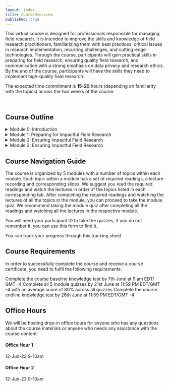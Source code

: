```yaml
---
layout: index
title: CourseOverview
published: true
---
```


This virtual course is designed for professionals responsible for managing field research. It is intended to improve the skills and knowledge of field research practitioners, familiarizing them with best practices, critical issues in research implementation, recurring challenges, and cutting-edge technologies. Through the course, participants will gain practical skills in preparing for field research, ensuring quality field research, and communication with a strong emphasis on data privacy and research ethics. By the end of the course, participants will have the skills they need to implement high-quality field research. 

The expected time commitment is <b>15-20</b> hours (depending on familiarity with the topics) across the two weeks of the course. 


<br> 

## Course Outline

<details><summary>Module 0: Introduction</summary>

    {{ "* Introduction to course: Conducting reproducible, transparent, and credible field research <br>
    Live Opening Session on 7th June at 9am EDT/GMT -4
    <br>
    <u>Recording Link</u>
    <br>
    <u>Session Slides</u>" | markdownify }}
    

</details>


<details><summary>Module 1: Preparing for Impactful Field Research</summary>

    {{ "* Establishing a measurement framework"| markdownify }}
    {{ "* Protecting privacy" | markdownify }}
    {{ "* Research ethics"| markdownify }}

    
</details>


<details><summary>Module 2: Ensuring Impactful Field Research</summary>

    {{ "* Monitoring implementation fidelity"| markdownify }}
    {{ "* Capacity building for policymakers" | markdownify }}
    {{ "* Panel discussion: Maximizing Policy Impact of Field Research"| markdownify }}

    
</details>


<details><summary>Module 3: Ensuring Impactful Field Research</summary>

    {{ "* Monitoring implementation fidelity"| markdownify }}
    {{ "* Capacity building for policymakers" | markdownify }}
    {{ "* Panel discussion: Maximizing Policy Impact of Field Research"| markdownify }}

    
</details>

## Course Navigation Guide
The course is organized by 5 modules with a number of topics within each module. Each topic within a module has a set of required readings, a lecture recording and corresponding slides. We suggest you read the required readings and watch the lectures in order of the topics listed in each corresponding tab. After completing the required readings and watching the lectures of all the topics in the module, you can proceed to take the module quiz. We recommend taking the module quiz after completing all the readings and watching all the lectures in the respective module. 

You will need your participant ID to take the quizzes, if you do not remember it, you can use this form to find it. 

You can track your progress through this tracking sheet.

## Course Requirements
In order to successfully complete the course and receive a course certificate, you need to fulfil the following requirements:

Complete the course baseline knowledge test by 7th June at 9 am EDT/ GMT -4
Complete all 5 module quizzes by 21st June at 11:59 PM EDT/GMT -4 with an average score of 80% across all quizzes
Complete the course endline knowledge test by 26th June at 11:59 PM EDT/GMT -4


## Office Hours
We will be hosting drop-in office hours for anyone who has any questions about the course materials or anyone who needs any assistance with the course content.
#### Office Hour 1
12-Jun-23 9-10am

#### Office Hour 2
12-Jun-23 9-10am

